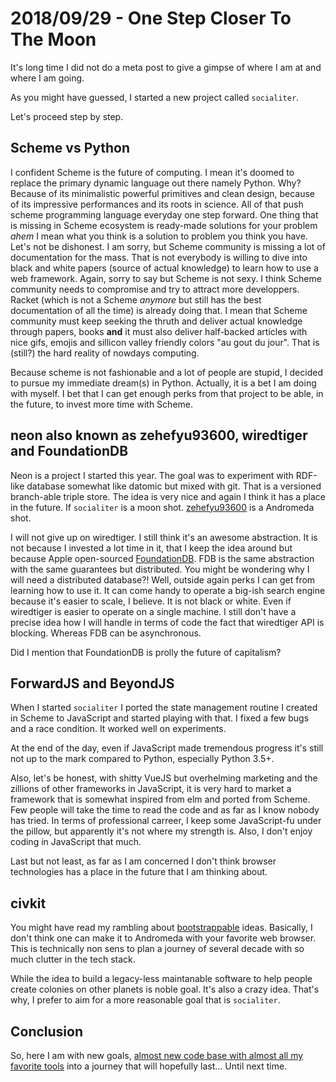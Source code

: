 # 2018/09/29 - One Step Closer To The Moon

It's long time I did not do a meta post to give a gimpse of where I am
at and where I am going.

As you might have guessed, I started a new project called
`socialiter`.

Let's proceed step by step.

## Scheme vs Python

I confident Scheme is the future of computing. I mean it's doomed to
replace the primary dynamic language out there namely Python. Why?
Because of its minimalistic powerful primitives and clean design,
because of its impressive performances and its roots in science. All
of that push scheme programming language everyday one step
forward. One thing that is missing in Scheme ecosystem is ready-made
solutions for your problem *ahem* I mean what you think is a solution
to problem you think you have. Let's not be dishonest. I am sorry, but
Scheme community is missing a lot of documentation for the mass. That
is not everybody is willing to dive into black and white papers
(source of actual knowledge) to learn how to use a web
framework. Again, sorry to say but Scheme is not sexy. I think Scheme
community needs to compromise and try to attract more
developpers. Racket (which is not a Scheme *anymore* but still has the
best documentation of all the time) is already doing that. I mean that
Scheme community must keep seeking the thruth and deliver actual
knowledge through papers, books **and** it must also deliver
half-backed articles with nice gifs, emojis and sillicon valley
friendly colors "au gout du jour". That is (still?)  the hard reality
of nowdays computing.

Because scheme is not fashionable and a lot of people are stupid, I
decided to pursue my immediate dream(s) in Python. Actually, it is a
bet I am doing with myself. I bet that I can get enough perks from
that project to be able, in the future, to invest more time with
Scheme.

## neon also known as zehefyu93600, wiredtiger and FoundationDB

Neon is a project I started this year. The goal was to experiment with
RDF-like database somewhat like datomic but mixed with git.  That is a
versioned branch-able triple store.  The idea is very nice and again I
think it has a place in the future. If `socialiter` is a moon
shot. [zehefyu93600](https://github.com/amirouche/zehefyu93/) is a
Andromeda shot.

I will not give up on wiredtiger. I still think it's an awesome
abstraction. It is not because I invested a lot time in it, that I
keep the idea around but because Apple open-sourced
[FoundationDB](http://foundationdb.org/). FDB is the same abstraction
with the same guarantees but distributed. You might be wondering why I
will need a distributed database?! Well, outside again perks I can get
from learning how to use it. It can come handy to operate a big-ish
search engine because it's easier to scale, I believe.  It is not
black or white. Even if wiredtiger is easier to operate on a single
machine. I still don't have a precise idea how I will handle in terms
of code the fact that wiredtiger API is blocking. Whereas FDB can be
asynchronous.

Did I mention that FoundationDB is prolly the future of capitalism?

## ForwardJS and BeyondJS

When I started `socialiter` I ported the state management routine I
created in Scheme to JavaScript and started playing with that.  I
fixed a few bugs and a race condition. It worked well on experiments.

At the end of the day, even if JavaScript made tremendous progress
it's still not up to the mark compared to Python, especially Python
3.5+.

Also, let's be honest, with shitty VueJS but overhelming marketing and
the zillions of other frameworks in JavaScript, it is very hard to
market a framework that is somewhat inspired from elm and ported from
Scheme.  Few people will take the time to read the code and as far as
I know nobody has tried. In terms of professional carreer, I keep some
JavaScript-fu under the pillow, but apparently it's not where my
strength is. Also, I don't enjoy coding in JavaScript that much.

Last but not least, as far as I am concerned I don't think browser
technologies has a place in the future that I am thinking about.

## civkit

You might have read my rambling about
[bootstrappable](http://bootstrappable.org/) ideas. Basically, I don't
think one can make it to Andromeda with your favorite web
browser. This is technically non sens to plan a journey of several
decade with so much clutter in the tech stack.

While the idea to build a legacy-less maintanable software to help
people create colonies on other planets is noble goal. It's also a
crazy idea. That's why, I prefer to aim for a more reasonable goal
that is `socialiter`.

## Conclusion

So, here I am with new goals, [almost new code base with almost all my
favorite tools](https://github.com/amirouche/socialite/) into a
journey that will hopefully last... Until next time.
